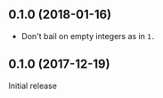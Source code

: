 ## 0.1.0 (2018-01-16)

* Don't bail on empty integers as in `1.`

## 0.1.0 (2017-12-19)

Initial release
